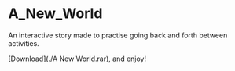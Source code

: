# A_New_World

An interactive story made to practise going back and forth between activities.

[Download](./A New World.rar), and enjoy!
